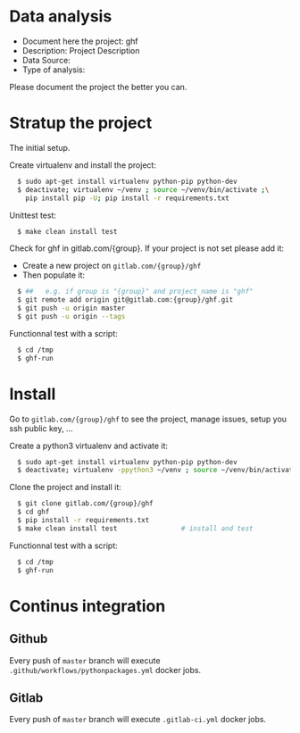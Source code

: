 # Data analysis
- Document here the project: ghf
- Description: Project Description
- Data Source:
- Type of analysis:

Please document the project the better you can.

# Stratup the project

The initial setup.

Create virtualenv and install the project:
```bash
  $ sudo apt-get install virtualenv python-pip python-dev
  $ deactivate; virtualenv ~/venv ; source ~/venv/bin/activate ;\
    pip install pip -U; pip install -r requirements.txt
```

Unittest test:
```bash
  $ make clean install test
```

Check for ghf in gitlab.com/{group}.
If your project is not set please add it:

- Create a new project on `gitlab.com/{group}/ghf`
- Then populate it:

```bash
  $ ##   e.g. if group is "{group}" and project_name is "ghf"
  $ git remote add origin git@gitlab.com:{group}/ghf.git
  $ git push -u origin master
  $ git push -u origin --tags
```

Functionnal test with a script:
```bash
  $ cd /tmp
  $ ghf-run
```
# Install
Go to `gitlab.com/{group}/ghf` to see the project, manage issues,
setup you ssh public key, ...

Create a python3 virtualenv and activate it:
```bash
  $ sudo apt-get install virtualenv python-pip python-dev
  $ deactivate; virtualenv -ppython3 ~/venv ; source ~/venv/bin/activate
```

Clone the project and install it:
```bash
  $ git clone gitlab.com/{group}/ghf
  $ cd ghf
  $ pip install -r requirements.txt
  $ make clean install test                # install and test
```
Functionnal test with a script:
```bash
  $ cd /tmp
  $ ghf-run
``` 

# Continus integration
## Github 
Every push of `master` branch will execute `.github/workflows/pythonpackages.yml` docker jobs.
## Gitlab
Every push of `master` branch will execute `.gitlab-ci.yml` docker jobs.
